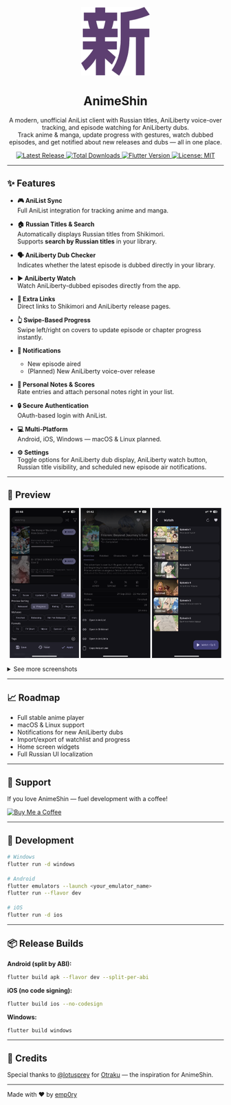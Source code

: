 <p align="center">
  <img src="https://github.com/emp0ry/AnimeShin/blob/main/assets/icons/about.png?raw=true" width="160" alt="AnimeShin Logo">
</p>

<h1 align="center">AnimeShin</h1>
<p align="center">
  A modern, unofficial AniList client with Russian titles, AniLiberty voice-over tracking, and episode watching for AniLiberty dubs.
  <br>
  Track anime & manga, update progress with gestures, watch dubbed episodes, and get notified about new releases and dubs — all in one place.
</p>

<p align="center">
  <a href="https://github.com/emp0ry/AnimeShin/releases/latest">
    <img src="https://img.shields.io/github/v/release/emp0ry/AnimeShin?logo=github&color=5865F2" alt="Latest Release">
  </a>
  <a href="https://img.shields.io/github/downloads/emp0ry/AnimeShin/total?color=ff6d00&label=Total%20Downloads">
    <img src="https://img.shields.io/github/downloads/emp0ry/AnimeShin/total?color=ff6d00&label=Total%20Downloads" alt="Total Downloads">
  </a>
  <a href="https://flutter.dev">
    <img src="https://img.shields.io/badge/Flutter-3.0%2B-44D1FD?logo=flutter" alt="Flutter Version">
  </a>
  <a href="LICENSE">
    <img src="https://img.shields.io/github/license/emp0ry/AnimeShin?color=00C853" alt="License: MIT">
  </a>
</p>

---

## ✨ Features

- **🎮 AniList Sync**  
  Full AniList integration for tracking anime and manga.

- **🏠 Russian Titles & Search**  
  Automatically displays Russian titles from Shikimori.  
  Supports **search by Russian titles** in your library.

- **🗣 AniLiberty Dub Checker**  
  Indicates whether the latest episode is dubbed directly in your library.

- **▶️ AniLiberty Watch**  
  Watch AniLiberty-dubbed episodes directly from the app.

- **🔗 Extra Links**  
  Direct links to Shikimori and AniLiberty release pages.

- **👆 Swipe-Based Progress**  
  Swipe left/right on covers to update episode or chapter progress instantly.

- **🔔 Notifications**  
  - New episode aired  
  - (Planned) New AniLiberty voice-over release

- **📝 Personal Notes & Scores**  
  Rate entries and attach personal notes right in your list.

- **🔒 Secure Authentication**  
  OAuth-based login with AniList.

- **💻 Multi-Platform**  
  Android, iOS, Windows — macOS & Linux planned.

- **⚙️ Settings**  
  Toggle options for AniLiberty dub display, AniLiberty watch button, Russian title visibility, and scheduled new episode air notifications.

---

## 📸 Preview

<p align="center">
  <img src="https://github.com/emp0ry/AnimeShin/blob/main/assets/screenshots/1.PNG?raw=true" width="32%">
  <img src="https://github.com/emp0ry/AnimeShin/blob/main/assets/screenshots/2.PNG?raw=true" width="32%">
  <img src="https://github.com/emp0ry/AnimeShin/blob/main/assets/screenshots/3.PNG?raw=true" width="32%">
</p>

<details>
  <summary>See more screenshots</summary>
  <p align="center">
    <img src="https://github.com/emp0ry/AnimeShin/blob/main/assets/screenshots/4.PNG?raw=true" width="32%">
    <img src="https://github.com/emp0ry/AnimeShin/blob/main/assets/screenshots/5.PNG?raw=true" width="32%">
    <img src="https://github.com/emp0ry/AnimeShin/blob/main/assets/screenshots/6.PNG?raw=true" width="32%">
  </p>
  <p align="center">
    <img src="https://github.com/emp0ry/AnimeShin/blob/main/assets/screenshots/7.PNG?raw=true" width="48%">
    <img src="https://github.com/emp0ry/AnimeShin/blob/main/assets/screenshots/8.PNG?raw=true" width="48%">
  </p>
</details>

---

## 📈 Roadmap

- Full stable anime player  
- macOS & Linux support  
- Notifications for new AniLiberty dubs  
- Import/export of watchlist and progress  
- Home screen widgets  
- Full Russian UI localization

---

## 💖 Support

If you love AnimeShin — fuel development with a coffee!  

[![Buy Me a Coffee](https://www.buymeacoffee.com/assets/img/custom_images/orange_img.png)](https://www.buymeacoffee.com/emp0ry)  

---

## 🧪 Development

```bash
# Windows
flutter run -d windows

# Android
flutter emulators --launch <your_emulator_name>
flutter run --flavor dev

# iOS
flutter run -d ios
```

---

## 📦 Release Builds

**Android (split by ABI):**

```bash
flutter build apk --flavor dev --split-per-abi
```

**iOS (no code signing):**

```bash
flutter build ios --no-codesign
```

**Windows:**

```bash
flutter build windows
```

---

## 🙏 Credits

Special thanks to [@lotusprey](https://github.com/lotusprey) for [Otraku](https://github.com/lotusprey/otraku) — the inspiration for AnimeShin.

---

Made with ❤️ by [emp0ry](https://github.com/emp0ry)